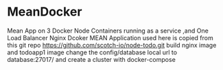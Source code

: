 # MeanDocker
Mean App on 3 Docker Node Containers running as a service ,and One Load Balancer Nginx Dcoker  MEAN Application used here is copied from this git repo  https://github.com/scotch-io/node-todo.git
build nginx image and todoapp1 image
change the config/database local url to database:27017/
and create a cluster with docker-compose
